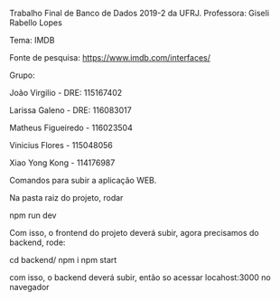 Trabalho Final de Banco de Dados 2019-2 da UFRJ.
Professora: Giseli Rabello Lopes

Tema: IMDB

Fonte de pesquisa: https://www.imdb.com/interfaces/

Grupo:

João Virgilio - DRE: 115167402

Larissa Galeno - DRE: 116083017

Matheus Figueiredo - 116023504

Vinicius Flores - 115048056

Xiao Yong Kong - 114176987

Comandos para subir a aplicação WEB.

Na pasta raiz do projeto, rodar 

npm run dev

Com isso, o frontend do projeto deverá subir, agora precisamos do backend, rode:

cd backend/
npm i
npm start

com isso, o backend deverá subir, então so acessar locahost:3000 no navegador
